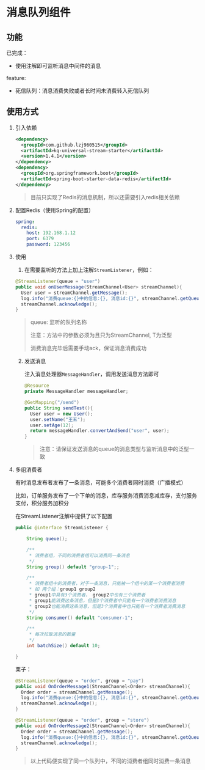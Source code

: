 # 消息队列组件
## 功能

已完成：

- 使用注解即可监听消息中间件的消息

feature:

- 死信队列：消息消费失败或者长时间未消费转入死信队列

## 使用方式

1. 引入依赖

   ```xml
   <dependency>
     <groupId>com.github.lzj960515</groupId>
     <artifactId>kq-universal-stream-starter</artifactId>
     <version>1.4.1</version>
   </dependency>
   <dependency>
     <groupId>org.springframework.boot</groupId>
     <artifactId>spring-boot-starter-data-redis</artifactId>
   </dependency>
   ```

   > 目前只实现了Redis的消息机制，所以还需要引入redis相关依赖

2. 配置Redis（使用Spring的配置）

   ```yaml
   spring:
     redis:
       host: 192.168.1.12
       port: 6379
       password: 123456
   ```

3. 使用

   1. 在需要监听的方法上加上注解`StreamListener`，例如：

   ```java
   @StreamListener(queue = "user")
   public void onUserMessage(StreamChannel<User> streamChannel){
     User user = streamChannel.getMessage();
     log.info("消费queue:{}中的信息:{}, 消息id:{}", streamChannel.getQueue(),  streamChannel.getMessage(),  streamChannel.getRecordId());
     streamChannel.acknowledge();
   }
   ```

   > queue: 监听的队列名称
   >
   > 注意：方法中的参数必须为且只为StreamChannel<T>, T为泛型
   >
   > 消费消息完毕后需要手动ack，保证消息消费成功

   2. 发送消息

      注入消息处理器`MessageHandler`，调用发送消息方法即可

      ```java
      @Resource
      private MessageHandler messageHandler;
      
      @GetMapping("/send")
      public String sendTest(){
        User user = new User();
        user.setName("王五");
        user.setAge(12);
        return messageHandler.convertAndSend("user", user);
      }
      ```

      > 注意：请保证发送消息的queue的消息类型与监听消息中的泛型一致 

4. 多组消费者

   有时消息发布者发布了一条消息，可能多个消费者同时消费（广播模式）

   比如，订单服务发布了一个下单的消息，库存服务消费消息减库存，支付服务支付，积分服务加积分

   在StreamListener注解中提供了以下配置

   ```java
   public @interface StreamListener {
   
       String queue();
   
       /**
        * 消费者组，不同的消费者组可以消费同一条消息
        */
       String group() default "group-1";;
   
       /**
        * 消费者组中的消费者，对于一条消息，只能被一个组中的某一个消费者消费
        * 如 两个组：group1 group2
        * group1中具有3个消费者， group2中也有三个消费者
        * group1能消费这条消息，但是3个消费者中只能有一个消费者消费消息
        * group2也能消费这条消息，但是3个消费者中也只能有一个消费者消费消息
        */
       String consumer() default "consumer-1";
   
       /**
        * 每次拉取消息的数量
        */
       int batchSize() default 10;
   
   }
   ```

   栗子：

   ```java
   @StreamListener(queue = "order", group = "pay")
   public void OnOrderMessage1(StreamChannel<Order> streamChannel){
     Order order = streamChannel.getMessage();
     log.info("消费queue:{}中的信息:{}, 消息id:{}", streamChannel.getQueue(),  streamChannel.getMessage(),  streamChannel.getRecordId());
     streamChannel.acknowledge();
   }
   
   @StreamListener(queue = "order", group = "store")
   public void OnOrderMessage2(StreamChannel<Order> streamChannel){
     Order order = streamChannel.getMessage();
     log.info("消费queue:{}中的信息:{}, 消息id:{}", streamChannel.getQueue(),  streamChannel.getMessage(),  streamChannel.getRecordId());
     streamChannel.acknowledge();
   }
   ```

   > 以上代码便实现了同一个队列中，不同的消费者组同时消费一条消息